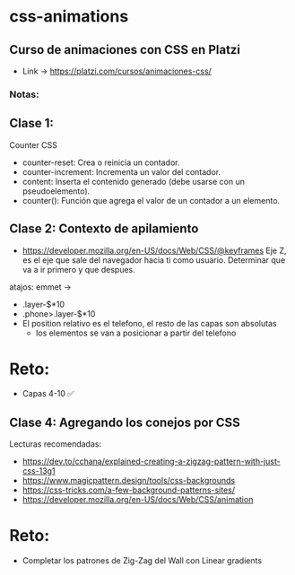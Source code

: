 # css-animations

## Curso de animaciones con CSS en Platzi
- Link -> https://platzi.com/cursos/animaciones-css/

### Notas:

## Clase 1:

Counter CSS

- counter-reset: Crea o reinicia un contador.
- counter-increment: Incrementa un valor del contador.
- content: Inserta el contenido generado (debe usarse con un pseudoelemento).
- counter(): Función que agrega el valor de un contador a un elemento.

## Clase 2: Contexto de apilamiento

- https://developer.mozilla.org/en-US/docs/Web/CSS/@keyframes
Eje Z, es el eje que sale del navegador hacia ti como usuario.
Determinar que va a ir primero y que despues.

atajos: emmet ->  
- .layer-$*10
- .phone>.layer-$*10
- El position relativo es el telefono, el resto de las capas son absolutas
    - los elementos se van a posicionar a partir del telefono

# Reto:
- Capas 4-10 ✅

## Clase 4: Agregando los conejos por CSS
Lecturas recomendadas:
- https://dev.to/cchana/explained-creating-a-zigzag-pattern-with-just-css-13g1
- https://www.magicpattern.design/tools/css-backgrounds
- https://css-tricks.com/a-few-background-patterns-sites/
- https://developer.mozilla.org/en-US/docs/Web/CSS/animation

# Reto:
- Completar los patrones de Zig-Zag del Wall con Linear gradients